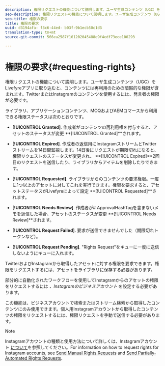 ```yaml
---
description: 権限リクエストの機能について説明します。ユーザ生成コンテンツ（UGC）をLivefyreアプリに取り込むと、コンテンツには再利用のための暗黙的な権限が含まれます。TwitterまたはInstagramのコンテンツを使用するには、発言者の権限が必要です。
seo-description: 権限リクエストの機能について説明します。ユーザ生成コンテンツ（UGC）をLivefyreアプリに取り込むと、コンテンツには再利用のための暗黙的な権限が含まれます。TwitterまたはInstagramのコンテンツを使用するには、発言者の権限が必要です。
seo-title: 権限の要求
title: 権限の要求
uuid: d3194afa- f3c6-44ed- b03f-9b1ecb50c1d3
translation-type: tm+mt
source-git-commit: 566ea2587f101202045488e9f4edf73ece100293

---
```



# 権限の要求{#requesting-rights}

権限リクエストの機能について説明します。ユーザ生成コンテンツ（UGC）をLivefyreアプリに取り込むと、コンテンツには再利用のための暗黙的な権限が含まれます。TwitterまたはInstagramのコンテンツを使用するには、発言者の権限が必要です。

ライブラリ、アプリケーションコンテンツ、MOQおよびAEMコマースから利用できる権限ステータスは次のとおりです。

* **[!UICONTROL Granted]**. 作成者がコンテンツの再利用権を付与すると、アセットのステータスが変更 **[!UICONTROL Granted]**されます。

* **[!UICONTROL Expired]**. 作成者の返信用にInstagramストリームとTwitterストリームを14日間監視します。14日後にリクエストが期限切れになると、権限リクエストのステータスが変更され、 **[!UICONTROL Expired]**2回目のリクエストを送信したり、ライブラリからアイテムを削除したりできます。
* **[!UICONTROL Requested]**. ライブラリからのコンテンツの要求権限。一度に1つ以上のアセットに対してこれを実行できます。権限を要求すると、アセットステータスがLivefyreによって設定 **[!UICONTROL Requested]**されます。
* **[!UICONTROL Needs Review]**. 作成者が# ApprovalHashTagを含まないメモを返信した場合、アセットのステータスが変更 **[!UICONTROL Needs Review]**されます。

* **[!UICONTROL Request Failed]**. 要求が送信できませんでした（期限切れトークンなど）。
* **[!UICONTROL Request Pending]**. "Rights Request"をキューに一度に送信しないようにキューに入れます。

TwitterおよびInstagramから取得したアセットに対する権限を要求できます。権限をリクエストするには、アセットをライブラリに保存する必要があります。

部分的に自動化されたワークフローを使用してInstagramからのアセットの権限をリクエストするには *、Instagramのビジネスアカウント* を設定する必要があります。

この機能は、ビジネスアカウントで検索またはストリーム検索から取得したコンテンツにのみ使用できます。個人用Instagramアカウントから取得したコンテンツの権限をリクエストするには、権限リクエストを手動で送信する必要があります。

>[!NOTE]
>
>Instagramアカウントの種類と使用方法について詳しくは、Instagramアカウント [について](/help/using/c-users-creating-accounts-with-studio-access/t-configure-social-accout-instagram/c-about-instagram-accounts.md#c_about_instagram_accounts)を参照してください。For information on how to request rights for Instagram accounts, see [Send Manual Rights Requests](/help/using/c-how-requesting-rights-works/c-send-instagram-manual-rights-request.md#c_send_instagram_manual_rights_request) and [Send Partially-Automated Rights Requests](/help/using/c-how-requesting-rights-works/c-send-an-instagram-rights-request-from-the-library.md#c_send_an_instagram_rights_request_from_the_library).

